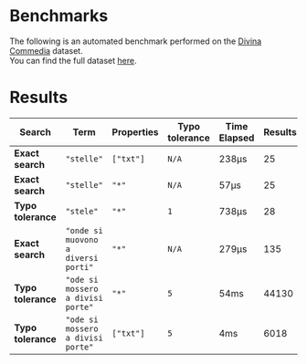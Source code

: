 
# Benchmarks

The following is an automated benchmark performed on the [Divina Commedia](https://en.wikipedia.org/wiki/Divina_Commedia) dataset. <br />
You can find the full dataset [here](https://github.com/nearform/lyra/blob/main/packages/benchmarks/dataset/divinaCommedia.json).

# Results


| Search             | Term                                  | Properties | Typo tolerance | Time Elapsed  | Results     |
|--------------------|---------------------------------------|------------|----------------|---------------|-------------|
| **Exact search**   | `"stelle"`                          | `["txt"]`| `N/A`        | 238μs | 25 |
| **Exact search**   | `"stelle"`                          | `"*"`    | `N/A`        | 57μs | 25 |
| **Typo tolerance** | `"stele"`                           | `"*"`    | `1`          | 738μs | 28 | 
| **Exact search**   | `"onde si muovono a diversi porti"` | `"*"`    | `N/A`        | 279μs | 135 | 
| **Typo tolerance** | `"ode si mossero a divisi porte"`   | `"*"`    | `5`          | 54ms | 44130 | 
| **Typo tolerance** | `"ode si mossero a divisi porte"`   | `["txt"]`| `5`          | 4ms | 6018 |


